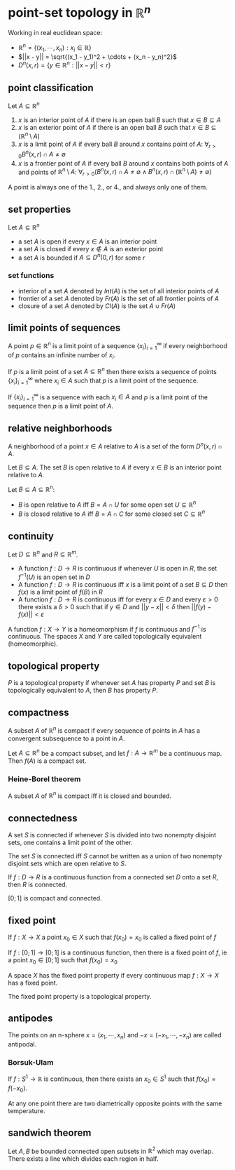 # point-set topology in $\mathbb R^n$

Working in real euclidean space:

- $\mathbb R^n = \{(x_1, \cdots, x_n) : x_i \in \mathbb R\}$
- $||x - y|| = \sqrt{(x_1 - y_1)^2 + \cdots + (x_n - y_n)^2}$
- $D^n(x, r) = \{y \in \mathbb R^n : ||x - y|| < r\}$

## point classification

Let $A \subseteq \mathbb R^n$

1. $x$ is an interior point of $A$ if there is an open ball $B$ such that $x \in B \subseteq A$
2. $x$ is an exterior point of $A$ if there is an open ball $B$ such that $x \in B \subseteq (\mathbb R^n \setminus A)$
3. $x$ is a limit point of $A$ if every ball $B$ around $x$ contains point of $A$: $\forall_{r > 0} B^n(x, r) \cap A \neq \emptyset$
4. $x$ is a frontier point of $A$ if every ball $B$ around $x$ contains both points of $A$ and points of $\mathbb R^n \setminus A$: $\forall_{r > 0} (B^n(x, r) \cap A \neq \emptyset \land B^n(x, r) \cap (\mathbb R^n \setminus A) \neq \emptyset)$

A point is always one of the 1., 2., or 4., and always only one of them.

## set properties

Let $A \subseteq \mathbb R^n$

- a set $A$ is open if every $x \in A$ is an interior point
- a set $A$ is closed if every $x \notin A$ is an exterior point
- a set $A$ is bounded if $A \subseteq D^n(0, r)$ for some $r$

### set functions

- interior of a set $A$ denoted by $Int(A)$ is the set of all interior points of $A$
- frontier of a set $A$ denoted by $Fr(A)$ is the set of all frontier points of $A$
- closure of a set $A$ denoted by $Cl(A)$ is the set $A \cup Fr(A)$

## limit points of sequences

A point $p \in \mathbb R^n$ is a limit point of a sequence $\{x_i\}_{i=1}^\infty$ if every neighborhood of $p$ contains an infinite number of $x_i$.

If $p$ is a limit point of a set $A \subseteq \mathbb R^n$ then there exists a sequence of points $\{x_i\}_{i=1}^\infty$ where $x_i \in A$ such that $p$ is a limit point of the sequence.

If $\{x_i\}_{i=1}^\infty$ is a sequence with each $x_i \in A$ and $p$ is a limit point of the sequence then $p$ is a limit point of $A$.

## relative neighborhoods

A neighborhood of a point $x \in A$ relative to $A$ is a set of the form $D^n(x, r) \cap A$.

Let $B \subseteq A$. The set $B$ is open relative to $A$ if every $x \in B$ is an interior point relative to $A$.

Let $B \subseteq A \subseteq \mathbb R^n$:

- $B$ is open relative to $A$ iff $B = A \cap U$ for some open set $U \subseteq \mathbb R^n$
- $B$ is closed relative to $A$ iff $B = A \cap C$ for some closed set $C \subseteq \mathbb R^n$

## continuity

Let $D \subseteq \mathbb R^n$ and $R \subseteq \mathbb R^m$.

- A function $f: D \to R$ is continuous if whenever $U$ is open in $R$, the set $f^{-1}(U)$ is an open set in $D$
- A function $f: D \to R$ is continuous iff $x$ is a limit point of a set $B \subseteq D$ then $f(x)$ is a limit point of $f(B)$ in $R$
- A function $f: D \to R$ is continuous iff for every $x \in D$ and every $\varepsilon > 0$ there exists a $\delta > 0$ such that if $y \in D$ and $||y - x|| < \delta$ then $||f(y) - f(x)|| < \varepsilon$

A function $f: X \to Y$ is a homeomorphism if $f$ is continuous and $f^{-1}$ is continuous. The spaces $X$ and $Y$ are called topologically equivalent (homeomorphic).

## topological property

$P$ is a topological property if whenever set $A$ has property $P$ and set $B$ is topologically equivalent to $A$, then $B$ has property $P$.

## compactness

A subset $A$ of $\mathbb R^n$ is compact if every sequence of points in $A$ has a convergent subsequence to a point in $A$.

Let $A \subseteq \mathbb R^n$ be a compact subset, and let $f: A \to \mathbb R^m$ be a continuous map. Then $f(A)$ is a compact set.

### Heine-Borel theorem

A subset $A$ of $\mathbb R^n$ is compact iff it is closed and bounded.

## connectedness

A set $S$ is connected if whenever $S$ is divided into two nonempty disjoint sets, one contains a limit point of the other.

The set $S$ is connected iff $S$ cannot be written as a union of two nonempty disjoint sets which are open relative to $S$.

If $f: D \to R$ is a continuous function from a connected set $D$ onto a set $R$, then $R$ is connected.

$[0; 1]$ is compact and connected.

## fixed point

If $f: X \to X$ a point $x_0 \in X$ such that $f(x_0) = x_0$ is called a fixed point of $f$

If $f: [0; 1] \to [0; 1]$ is a continuous function, then there is a fixed point of $f$, ie a point $x_0 \in [0; 1]$ such that $f(x_0) = x_0$

A space $X$ has the fixed point property if every continuous map $f: X \to X$ has a fixed point.

The fixed point property is a topological property.

## antipodes

The points on an n-sphere $x = (x_1, \cdots, x_n)$ and $-x = (-x_1, \cdots, -x_n)$ are called antipodal.

### Borsuk-Ulam

If $f: S^1 \to \mathbb R$ is continuous, then there exists an $x_0 \in S^1$ such that $f(x_0) = f(-x_0)$.

At any one point there are two diametrically opposite points with the same temperature.

## sandwich theorem

Let $A, B$ be bounded connected open subsets in $\mathbb R^2$ which may overlap. There exists a line which divides each region in half.
